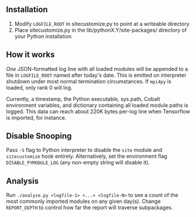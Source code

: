 Installation
---------------

1. Modify `LOGFILE_ROOT` in sitecustomize.py to point at a writeable directory
2. Place sitecustomize.py in the lib/pythonX.Y/site-packages/ directory of your Python installation

How it works
-------------
*One* JSON-formatted log line with all loaded modules will be appended to a file in `LOGFILE_ROOT` named after today's date.
This is emitted on interpreter shutdown under most normal termination circumstances.  If `mpi4py` is 
loaded, only rank 0 will log.

Currently, a timestamp, the Python executable, sys.path, Cobalt environment variables, and dictionary containing all
loaded module paths is logged. This data can reach about 220K bytes per-log line when Tensorflow is imported, for instance.

Disable Snooping
----------------
Pass `-S` flag to Python interpreter to disable the `site` module and
`sitecustomize` hook entirely.  Alternatively, set the environment flag
`DISABLE_PYMODULE_LOG` (any non-empty string will disable it).

Analysis
---------
Run `./analyze.py <logfile-1> <...> <logfile-N>` to see a count of the most commonly imported modules on any given day(s).
Change `REPORT_DEPTH` to control how far the report will traverse subpackages.
